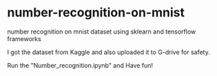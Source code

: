 # number-recognition-on-mnist
number recognition on mnist dataset using sklearn and tensorflow frameworks

I got the dataset from Kaggle and also uploaded it to G-drive for safety.

Run the "Number_recognition.ipynb" and Have fun!
